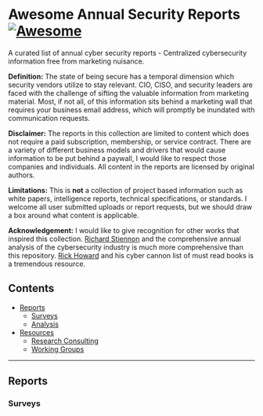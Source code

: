 # Awesome Annual Security Reports [![Awesome](https://awesome.re/badge.svg)](https://awesome.re)
A curated list of annual cyber security reports - Centralized cybersecurity information free from marketing nuisance.

**Definition:** The state of being secure has a temporal dimension which security vendors utilize to stay relevant. CIO, CISO, and security leaders are faced with the challenge of sifting the valuable information from marketing material. Most, if not all, of this information sits behind a marketing wall that requires your business email address, which will promptly be inundated with communication requests.

**Disclaimer:** The reports in this collection are limited to content which does not require a paid subscription, membership, or service contract. There are a variety of different business models and drivers that would cause information to be put behind a paywall, I would like to respect those companies and individuals. All content in the reports are licensed by original authors.

**Limitations:** This is **not** a collection of project based information such as white papers, intelligence reports, technical specifications, or standards. I welcome all user submitted uploads or report requests, but we should draw a box around what content is applicable.

**Acknowledgement:** I would like to give recognition for other works that inspired this collection. [Richard Stiennon](https://twitter.com/stiennon) and the comprehensive annual analysis of the cybersecurity industry is much more comprehensive than this repository. [Rick Howard](https://twitter.com/raceBannon99) and his cyber cannon list of must read books is a tremendous resource.

## Contents
- [Reports](#reports)
  - [Surveys](#surveys)
  - [Analysis](#analysis)
- [Resources](#resources)
  - [Research Consulting](#researchconsulting)
  - [Working Groups](#workinggroups)

---
## Reports
### Surveys
